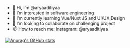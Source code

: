 - 👋 Hi, I’m @aryaaditiyaa
- 👀 I’m interested in software engineering
- 🌱 I’m currently learning Vue/Nuxt JS and UI/UX Design
- 💞️ I’m looking to collaborate on challenging project
- 📫 How to reach me: Instagram: @aryaaditiyaa

[![Anurag's GitHub stats](https://github-readme-stats.vercel.app/api?username=aryaaditiyaa)](https://github.com/anuraghazra/github-readme-stats)

<!---
aryaaditiyaa/aryaaditiyaa is a ✨ special ✨ repository because its `README.md` (this file) appears on your GitHub profile.
You can click the Preview link to take a look at your changes.
--->
